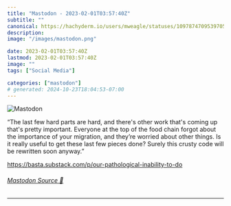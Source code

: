 ```yaml
---
title: "Mastodon - 2023-02-01T03:57:40Z"
subtitle: ""
canonical: https://hachyderm.io/users/mweagle/statuses/109787470953970586
description:
image: "/images/mastodon.png"

date: 2023-02-01T03:57:40Z
lastmod: 2023-02-01T03:57:40Z
image: ""
tags: ["Social Media"]

categories: ["mastodon"]
# generated: 2024-10-23T18:04:53-07:00
---
```

![Mastodon](/images/mastodon.png)

<p>“The last few hard parts are hard, and there&#39;s other work that&#39;s coming up that&#39;s pretty important. Everyone at the top of the food chain forgot about the importance of your migration, and they’re worried about other things. Is it really useful to get these last few pieces done? Surely this crusty code will be rewritten soon anyway.”</p><p><a href="https://basta.substack.com/p/our-pathological-inability-to-do" target="_blank" rel="nofollow noopener noreferrer" translate="no"><span class="invisible">https://</span><span class="ellipsis">basta.substack.com/p/our-patho</span><span class="invisible">logical-inability-to-do</span></a></p>


###### [Mastodon Source 🐘](https://hachyderm.io/@mweagle/109787470953970586)

___
